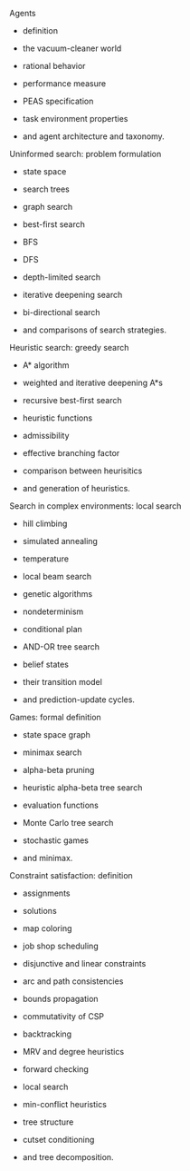 Agents

-  definition

-  the vacuum-cleaner world

-  rational behavior

-  performance measure

-  PEAS specification

-  task environment properties

-  and agent architecture and taxonomy.

Uninformed search: problem formulation

-  state space

-  search trees

-  graph search

-  best-first search

-  BFS

-  DFS

-  depth-limited search

-  iterative deepening search

-  bi-directional search

-  and comparisons of search strategies.

Heuristic search: greedy search

-  A* algorithm

-  weighted and iterative deepening A*s

-  recursive best-first search

-  heuristic functions

-  admissibility

-  effective branching factor

-  comparison between heurisitics

-  and generation of heuristics.

Search in complex environments: local search

-  hill climbing

-  simulated annealing

-  temperature

-  local beam search

-  genetic algorithms

-  nondeterminism

-  conditional plan

-  AND-OR tree search

-  belief states

-  their transition model

-  and prediction-update cycles.

Games: formal definition

-  state space graph

-  minimax search

-  alpha-beta pruning

-  heuristic alpha-beta tree search

-  evaluation functions

-  Monte Carlo tree search

-  stochastic games

-  and minimax.

Constraint satisfaction: definition

-  assignments

-  solutions

-  map coloring

-  job shop scheduling

-  disjunctive and linear constraints

-  arc and path consistencies

-  bounds propagation

-  commutativity of CSP

-  backtracking

-  MRV and degree heuristics

-  forward checking

-  local search

-  min-conflict heuristics

-  tree structure

-  cutset conditioning

-  and tree decomposition.



